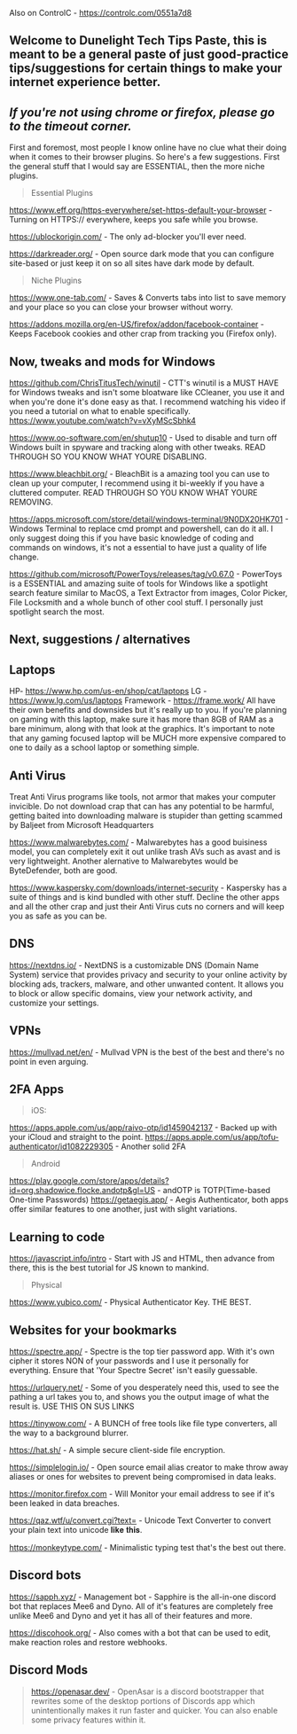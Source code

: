 Also on ControlC - https://controlc.com/0551a7d8
## Welcome to Dunelight Tech Tips Paste, this is meant to be a general paste of just good-practice tips/suggestions for certain things to make your internet experience better.
## _If you're not using chrome or firefox, please go to the timeout corner._

First and foremost, most people I know online have no clue what their doing when it comes to their browser plugins. So here's a few suggestions. First the general stuff that I would say are ESSENTIAL, then the more niche plugins.

> Essential Plugins 

https://www.eff.org/https-everywhere/set-https-default-your-browser - Turning on HTTPS:// everywhere, keeps you safe while you browse.

https://ublockorigin.com/ - The only ad-blocker you'll ever need.

https://darkreader.org/ - Open source dark mode that you can configure site-based or just keep it on so all sites have dark mode by default.

> Niche Plugins 

https://www.one-tab.com/ - Saves & Converts tabs into list to save memory and your place so you can close your browser without worry.

https://addons.mozilla.org/en-US/firefox/addon/facebook-container - Keeps Facebook cookies and other crap from tracking you (Firefox only).

## Now, tweaks and mods for Windows
https://github.com/ChrisTitusTech/winutil - CTT's winutil is a MUST HAVE for Windows tweaks and isn't some bloatware like CCleaner, you use it and when you're done it's done easy as that. I recommend watching his video if you need a tutorial on what to enable specifically. https://www.youtube.com/watch?v=vXyMScSbhk4

https://www.oo-software.com/en/shutup10 -  Used to disable and turn off Windows built in spyware and tracking along with other tweaks. READ THROUGH SO YOU KNOW WHAT YOURE DISABLING.

https://www.bleachbit.org/ - BleachBit is a amazing tool you can use to clean up your computer, I recommend using it bi-weekly if you have a cluttered computer. READ THROUGH SO YOU KNOW WHAT YOURE REMOVING.

https://apps.microsoft.com/store/detail/windows-terminal/9N0DX20HK701 - Windows Terminal to replace cmd prompt and powershell, can do it all. I only suggest doing this if you have basic knowledge of coding and commands on windows, it's not a essential to have just a quality of life change.

https://github.com/microsoft/PowerToys/releases/tag/v0.67.0 - PowerToys is a ESSENTIAL and amazing suite of tools for Windows like a spotlight search feature similar to MacOS, a Text Extractor from images, Color Picker, File Locksmith and a whole bunch of other cool stuff. I personally just spotlight search the most.

## Next, suggestions / alternatives
## Laptops
HP- https://www.hp.com/us-en/shop/cat/laptops
LG - https://www.lg.com/us/laptops
Framework - https://frame.work/
All have their own benefits and downsides but it's really up to you.
If you're planning on gaming with this laptop, make sure it has more than 8GB of RAM as a bare minimum, along with that look at the graphics. It's important to note that any gaming focused laptop will be MUCH more expensive compared to one to daily as a school laptop or something simple.

## Anti Virus
Treat Anti Virus programs like tools, not armor that makes your computer invicible. Do not download crap that can has any potential to be harmful, getting baited into downloading malware is stupider than getting scammed by Baljeet from Microsoft Headquarters

https://www.malwarebytes.com/ - Malwarebytes has a good buisiness model, you can completely exit it out unlike trash AVs such as avast and is very lightweight. Another alernative to Malwarebytes would be ByteDefender, both are good.

https://www.kaspersky.com/downloads/internet-security - Kaspersky has a suite of things and is kind bundled with other stuff. Decline the other apps and all the other crap and just their Anti Virus cuts no corners and will keep you as safe as you can be.
## DNS
https://nextdns.io/ -  NextDNS is a customizable DNS (Domain Name System) service that provides privacy and security to your online activity by blocking ads, trackers, malware, and other unwanted content. It allows you to block or allow specific domains, view your network activity, and customize your settings.
## VPNs
https://mullvad.net/en/ - Mullvad VPN is the best of the best and there's no point in even arguing. 

## 2FA Apps
> iOS:

https://apps.apple.com/us/app/raivo-otp/id1459042137 - Backed up with your iCloud and straight to the point.
https://apps.apple.com/us/app/tofu-authenticator/id1082229305 - Another solid 2FA
> Android

https://play.google.com/store/apps/details?id=org.shadowice.flocke.andotp&gl=US - andOTP is TOTP(Time-based One-time Passwords)
https://getaegis.app/ - Aegis Authenticator, both apps offer similar features to one another, just with slight variations. 

## Learning to code
https://javascript.info/intro - Start with JS and HTML, then advance from there, this is the best tutorial for JS known to mankind.

> Physical

https://www.yubico.com/ - Physical Authenticator Key. THE BEST.

## Websites for your bookmarks
https://spectre.app/ - Spectre is the top tier password app. With it's own cipher it stores NON of your passwords and I use it personally for everything. Ensure that 'Your Spectre Secret' isn't easily guessable.

https://urlquery.net/ - Some of you desperately need this, used to see the pathing a url takes you to, and shows you the output image of what the result is. USE THIS ON SUS LINKS

https://tinywow.com/ - A BUNCH of free tools like file type converters, all the way to a background blurrer.

https://hat.sh/ - A simple secure client-side file encryption.

https://simplelogin.io/ - Open source email alias creator to make throw away aliases or ones for websites to prevent being compromised in data leaks.

https://monitor.firefox.com - Will Monitor your email address to see if it's been leaked in data breaches.

https://qaz.wtf/u/convert.cgi?text= - Unicode Text Converter to convert your plain text into unicode 𝐥𝐢𝐤𝐞 𝐭𝐡𝐢𝐬.

https://monkeytype.com/ - Minimalistic typing test that's the best out there.

## Discord bots
https://sapph.xyz/ - Management bot - Sapphire is the all-in-one discord bot that replaces Mee6 and Dyno. All of it's features are completely free unlike Mee6 and Dyno and yet it has all of their features and more.

https://discohook.org/ - Also comes with a bot that can be used to edit, make reaction roles and restore webhooks.

## Discord Mods
>https://openasar.dev/ - OpenAsar is a discord bootstrapper that rewrites some of the desktop portions of Discords app which unintentionally makes it run faster and quicker. You can also enable some privacy features within it.
